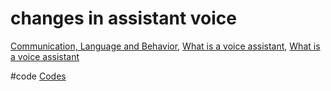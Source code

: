 # changes in assistant voice

[Communication, Language and Behavior](output/themes/Communication,%20Language%20and%20Behavior.md), [What is a voice assistant](output/themes/What%20is%20a%20voice%20assistant.md), [What is a voice assistant](output/themes/What%20is%20a%20voice%20assistant.md)

#code [Codes](output/codes/Codes.md)